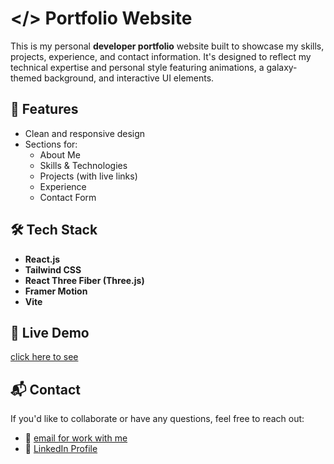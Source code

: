 # </> Portfolio Website

This is my personal **developer portfolio** website built to showcase my skills, projects, experience, and contact information. It's designed to reflect my technical expertise and personal style featuring animations, a galaxy-themed background, and interactive UI elements.

## 🚀 Features

- Clean and responsive design  
- Sections for:
  - About Me  
  - Skills & Technologies  
  - Projects (with live links)  
  - Experience  
  - Contact Form  

## 🛠️ Tech Stack

- **React.js**  
- **Tailwind CSS**  
- **React Three Fiber (Three.js)**  
- **Framer Motion**  
- **Vite**

## 🔗 Live Demo

[click here to see](https://rachitk.vercel.app/)

## 📬 Contact

If you'd like to collaborate or have any questions, feel free to reach out:

- 📧 [email for work with me](rachiitk29@gmail.com)  
- 🔗 [LinkedIn Profile](https://www.linkedin.com/in/rachitkatariya)
